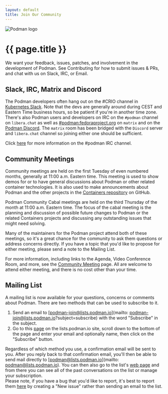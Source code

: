 ```yaml
---
layout: default
title: Join Our Community
---
```


![Podman logo](../images/podman.svg)

# {{ page.title }}

We want your feedback, issues, patches, and involvement in the development of Podman. See Contributing for how to submit issues & PRs, and chat with us on Slack, IRC, or Email.

## Slack, IRC, Matrix and Discord

The Podman developers often hang out on the #CRIO channel in [Kubernetes Slack](https://slack.k8s.io/). Note that the devs are generally around during CEST and Eastern Time business hours, so be patient if you're in another time zone. There's also Podman users and developers on IRC on the `#podman` channel on `libera.chat` as well as [#podman:fedoraproject.org](https://matrix.to/#/#podman:fedoraproject.org) on `matrix` and on the [Podman Discord](https://discord.gg/x5GzFF6QH4). The `matrix` room has been bridged with the `Discord` server and `libera.chat` channel so joining either one should be sufficient.

Click [here](./irc.md) for more information on the #podman IRC channel.

## Community Meetings

Community meetings are held on the first Tuesday of even numbered months, generally at 11:00 a.m. Eastern time.  This meeting is used to show demos for or to have general discussions about Podman or other related container technologies.  It is also used to make announcements about Podman and the other projects in the [Containers repository](https://github.com/containers/) on GitHub.

Podman Community Cabal meetings are held on the third Thursday of the month at 11:00 a.m. Eastern time.  The focus of the cabal meeting is the planning and discussion of possible future changes to Podman or the related Containers projects and discussing any outstanding issues that might need solving.

Many of the maintainers for the Podman project attend both of these meetings, so it's a great chance for the community to ask them questions or address concerns directly.  If you have a topic that you'd like to propose for either meeting, please send a note to the Mailing List.

For more information, including links to the Agenda, Video Conference Room, and more, see the [Community Meeting](https://podman.io/community/meeting/) page.  All are welcome to attend either meeting, and there is no cost other than your time.

## Mailing List

A mailing list is now available for your questions, concerns or comments about Podman. There are two methods that can be used to subscribe to it.

1.  Send an email to [podman-join@lists.podman.io](mailto: podman-join@lists.podman.io?subject=subscribe) with the word "Subscribe" in the subject.
2.  Go to this [page](https://lists.podman.io/admin/lists/podman.lists.podman.io/) on the lists.podman.io site, scroll down to the bottom of the page and enter your email and optionally name, then click on the "Subscribe" button.

Regardless of which method you use, a confirmation email will be sent to you. After you reply back to that confirmation email, you'll then be able to send mail directly to [podman@lists.podman.io](mailto: podman@lists.podman.io). You can then also go to the list's [web page](https://lists.podman.io/archives/list/podman@lists.podman.io/) and from there you can see all of the past conversations on the list or manage your subscription.  
Please note, if you have a bug that you'd like to report, it's best to report them [here](https://github.com/containers/podman/issues) by creating a "New issue" rather than sending an email to the list.
